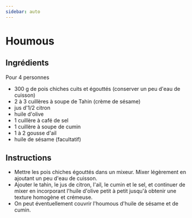 ```yaml
---
sidebar: auto
---
```


# Houmous

## Ingrédients

Pour 4 personnes

- 300 g de pois chiches cuits et égouttés (conserver un peu d'eau de cuisson)
- 2 à 3 cuillères à soupe de Tahin (crème de sésame)
- jus d'1/2 citron
- huile d'olive
- 1 cuillère à café de sel
- 1 cuillère à soupe de cumin
- 1 à 2 gousse d'ail
- huile de sésame (facultatif)

## Instructions

- Mettre les pois chiches égouttés dans un mixeur. Mixer légèrement en ajoutant un peu d'eau de cuisson.
- Ajouter le tahin, le jus de citron, l'ail, le cumin et le sel, et continuer de mixer en incorporant l'huile d'olive petit à petit jusqu'à obtenir une texture homogène et crémeuse.
- On peut éventuellement couvrir l'houmous d'huile de sésame et de cumin.
